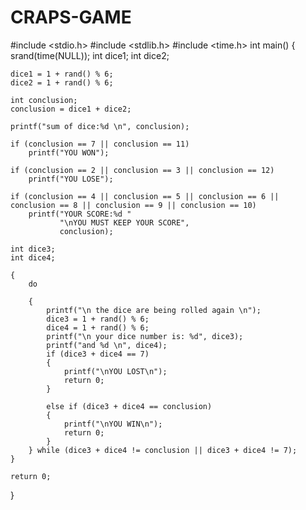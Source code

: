 # CRAPS-GAME
#include <stdio.h>
#include <stdlib.h>
#include <time.h>
int main()
{
     srand(time(NULL));
    int dice1;
    int dice2;

    dice1 = 1 + rand() % 6;
    dice2 = 1 + rand() % 6;

    int conclusion;
    conclusion = dice1 + dice2;
    
    printf("sum of dice:%d \n", conclusion);

    if (conclusion == 7 || conclusion == 11)
        printf("YOU WON");

    if (conclusion == 2 || conclusion == 3 || conclusion == 12)
        printf("YOU LOSE");

    if (conclusion == 4 || conclusion == 5 || conclusion == 6 || conclusion == 8 || conclusion == 9 || conclusion == 10)
        printf("YOUR SCORE:%d "
               "\nYOU MUST KEEP YOUR SCORE",
               conclusion);

    int dice3;
    int dice4;

    {
        do

        {
            printf("\n the dice are being rolled again \n");
            dice3 = 1 + rand() % 6;
            dice4 = 1 + rand() % 6;
            printf("\n your dice number is: %d", dice3);
            printf("and %d \n", dice4);
            if (dice3 + dice4 == 7)
            {
                printf("\nYOU LOST\n");
                return 0;
            }

            else if (dice3 + dice4 == conclusion)
            {
                printf("\nYOU WIN\n");
                return 0;
            }
        } while (dice3 + dice4 != conclusion || dice3 + dice4 != 7);
    }

    return 0;
}
